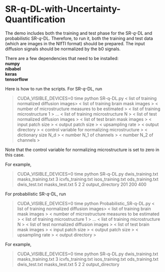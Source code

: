 # SR-q-DL-with-Uncertainty-Quantification

The demo includes both the training and test phase for the SR-*q*-DL and probabilistic SR-*q*-DL. Therefore, to run it, both the training and test data (which are images in the NIfTI format) should be prepared. The input diffusion signals should be normalized by the b0 signals.

There are a few dependencies that need to be installed:<br />
**numpy <br />
nibabel <br />
keras <br />
tensorflow <br />**

Here is how to run the scripts. For SR-*q*-DL, run <br />
> CUDA_VISIBLE_DEVICES=0 time python SR-q-DL.py < list of training normalized diffusion images> < list of training brain mask images > < number of microstructure measures to be estimated > < list of training microstructure 1 > ... < list of training microstructure N > < list of test normalized diffusion images > < list of test brain mask images > < input patch size > < output patch size > < upsampling rate > < output directory > < control variable for normalizing microstructure > < dictionary size N_d > < number N_1 of channels > < number N_2 of channels > <br />

Note that the control variable for normalizing microstructure is set to zero in this case.

For example, <br />
> CUDA_VISIBLE_DEVICES=0 time python SR-q-DL.py dwis_training.txt masks_training.txt 3 icvfs_training.txt isos_training.txt ods_training.txt dwis_test.txt masks_test.txt 5 2 2 output_directory 201 200 400 <br />

For probabilistic SR-*q*-DL, run <br />
> CUDA_VISIBLE_DEVICES=0 time python Probabilistic_SR-q-DL.py < list of training normalized diffusion images> < list of training brain mask images > < number of microstructure measures to be estimated > < list of training microstructure 1 > ... < list of training microstructure N > < list of test normalized diffusion images > < list of test brain mask images > < input patch size > < output patch size > < upsampling rate > < output directory > <br />


For example, <br />
> CUDA_VISIBLE_DEVICES=0 time python SR-q-DL.py dwis_training.txt masks_training.txt 3 icvfs_training.txt isos_training.txt ods_training.txt dwis_test.txt masks_test.txt 5 2 2 output_directory <br />
